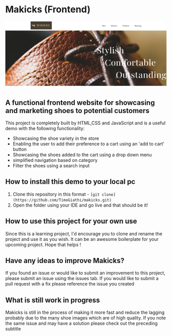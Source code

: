 # Makicks (Frontend)

![Makicks Landing Page](/images/makicks%20landing%20page.PNG)

## A functional frontend website for showcasing and marketing shoes to potential customers

This project is completely built by HTML,CSS and JavaScript and is a useful demo with the following functionality:

- Showcasing the shoe variety in the store
- Enabling the user to add their preference to a cart using an 'add to cart' button
- Showcasing the shoes added to the cart using a drop down menu
- simplified navigation based on category
- Filter the shoes using a search input

## How to install this demo to your local pc

1.  Clone this repository in this format - `[git clone](https://github.com/TimoGiathi/makicks.git)`
2.  Open the folder using your IDE and go live and that should be it!

## How to use this project for your own use

Since this is a learning project, I'd encourage you to clone and rename the project and use it as you wish. It can be an awesome boilerplate for your upcoming project. Hope that helps !

## Have any ideas to improve Makicks?

If you found an issue or would like to submit an improvement to this project, please submit an issue using the issues tab. If you would like to submit a pull request with a fix please reference the issue you created

## What is still work in progress

Makicks is still in the process of making it more fast and reduce the lagging probably due to the many shoe images which are of high quality. If you note the same issue and may have a solution please check out the preceding subtitle
